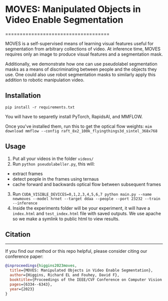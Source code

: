 # MOVES: Manipulated Objects in Video Enable Segmentation
====================================

MOVES is a self-supervised means of learning visual features useful for segmentation
from arbitrary collections of video. At inference time, MOVES requires only an image
to produce visual features and a segmentation mask. 

Additionally, we demonstrate how one can use pseudolabel segmentation masks as a means
of discriminating between people and the objects they use. One could also use robot 
segmentation masks to similarly apply this addition to robotic manipulation video.

## Installation

`pip install -r requirements.txt`

You will have to separetly install PyTorch, RapidsAI, and MMFLOW.

Once you've installed them, run this to get the optical flow weights: 
`mim download mmflow --config raft_8x2_100k_flyingthings3d_sintel_368x768`

## Usage
1. Put all your videos in the folder `videos/`
2. Run `python pseudolabeller.py`, this will:
- extract frames
- detect people in the frames using ternaus  
- cache forward and backwards optical flow between subsequent frames
3. Run `CUDA_VISIBLE_DEVICES=0,1,2,3,4,5,6,7 python main.py --name newmoves --model hrnet --target ddaa --people --port 23232 --train --inference`
4. Inside the experiments folder will be your experiment, it will have a `index.html` and `test_index.html` file with saved outputs. We use apache so we make a symlink to public html to view results.

## Citation
-----------------

If you find our method or this repo helpful, please consider citing our conference paper:

```bibtex
@inproceedings{higgins2023moves,
  title={MOVES: Manipulated Objects in Video Enable Segmentation},
  author={Higgins, Richard EL and Fouhey, David F},
  booktitle={Proceedings of the IEEE/CVF Conference on Computer Vision and Pattern Recognition},
  pages={6334--6343},
  year={2023}
}
```

